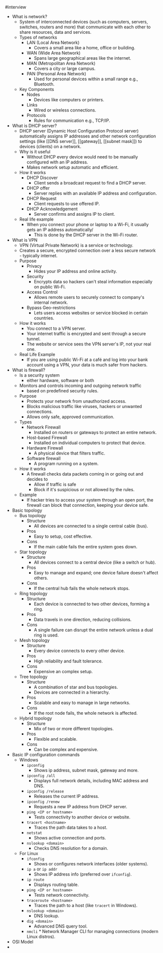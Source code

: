 #interview
 * What is network?
	 * System of interconnected devices (such as computers, servers, switches, routers and more) that communicate with each other to share resources, data and services.
	 * Types of networks
		 * LAN (Local Area Network)
			 * Covers a small area like a home, office or building.
		* WAN (Wide Area Network)
			* Spans large geographical areas like the internet.
		* MAN (Metropolitan Area Network)
			* Covers a city or large campus.
		* PAN (Personal Area Network)
			* Used for personal devices within a small range e.g., Bluetooth.
	* Key Components
		* Nodes 
			* Devices like computers or printers.
		* Links
			* Wired or wireless connections.
		* Protocols
			* Rules for communication e.g., TCP/IP.
* What is DHCP server?
	* DHCP server (Dynamic Host Configuration Protocol server) automatically assigns IP addresses and other network configuration settings (like [[DNS server]], [[gateway]], [[subnet mask]]) to devices (clients) on a network.
	* Why is it useful
		* Without DHCP every device would need to be manually configured with an IP address.
		* Makes network setup automatic and efficient.
	* How it works
		* DHCP Discover
			* Client sends a broadcast request to find a DHCP server.
		* DHCP offer
			* Server replies with an available IP address and configuration.
		* DHCP Request
			* Client requests to use offered IP.
		* DHCP Acknowledgement
			* Server confirms and assigns IP to client.
	* Real life example
		* When you connect your phone or laptop to a Wi-Fi, it usually gets an IP address automatically/
			* This is done by the DHCP server in the Wi-Fi router.
* What is VPN
	* VPN (Virtual Private Network) is a service or technology.
	* Creates a secure, encrypted connection over a less secure network - typically internet.
	* Purpose 
		* Privacy
			* Hides your IP address and online activity.
		* Security
			* Encrypts data so hackers can't steal information especially on public Wi-Fi.
		* Access Control
			* Allows remote users to securely connect to company's internal network.
		* Bypass Geo-restrictions
			* Lets users access websites or service blocked in certain countries.
	* How it works
		* You connect to a VPN server.
		* Your internet traffic is encrypted and sent through a secure tunnel.
		* The website or service sees the VPN server's IP, not your real one.
	* Real Life Example
		* If you are using public Wi-Fi at a café and log into your bank account using a VPN, your data is much safer from hackers.
* What is firewall?
	* Is a security system
		* either hardware, software or both
	* Monitors and controls incoming and outgoing network traffic
		* based on predefined security rules.
	* Purpose
		* Protects your network from unauthorized access.
		* Blocks malicious traffic like viruses, hackers or unwanted connections.
		* Allows only safe, approved communication.
	* Types
		* Network Firewall
			* Installed on routers or gateways to protect an entire network.
		* Host-based Firewall
			* Installed on individual computers to protect that device.
		* Hardware Firewall
			* A physical device that filters traffic.
		* Software firewall
			* A program running on a system.
	* How it works
		* A firewall checks data packets coming in or going out and decides to
			* Allow if traffic is safe
			*  Block if it's suspicious or not allowed by the rules.
	* Example
		* If hacker tries to access your system through an open port, the firewall can block that connection, keeping your device safe.
* Basic topology
	* Bus topology
		* Structure
			* All devices are connected to a single central cable (bus).
		* Pros
			* Easy to setup, cost effective.
		* Cons
			* If the main cable fails the entire system goes down.
	* Star topology
		* Structure
			* All devices connect to a central device (like a switch or hub).
		* Pros
			* Easy to manage and expand; one device failure doesn't affect others.
		* Cons
			* If the central hub fails the whole network stops.
	* Ring topology
		* Structure
			* Each device is connected to two other devices, forming a ring.
		* Pros
			* Data travels in one direction, reducing collisions.
		* Cons
			* A single failure can disrupt the entire network unless a dual ring is used.
	* Mesh topology
		* Structure
			* Every device connects to every other device.
		* Pros
			* High reliability and fault tolerance.
		* Cons
			* Expensive an complex setup.
	* Tree topology
		* Structure
			* A combination of star and bus topologies.
			* Devices are connected in a hierarchy.
		* Pros
			* Scalable and easy to manage in large networks.
		* Cons
			* If the root node fails, the whole network is affected.
	* Hybrid topology
		* Structure
			* Mix of two or more different topologies.
		* Pros
			* Flexible and scalable.
		* Cons
			* Can be complex and expensive.
* Basic IP configuration commands
	* Windows
		* `ipconfig`
			* Shows ip address, subnet mask, gateway and more.
		* `ipconfig /all`
			* Displays full network details, including MAC address and DNS.
		* `ipconfig /release`
			* Releases the current IP address.
		* `ipconfig /renew`
			* Requests a new IP address from DHCP server.
		* `ping <IP or hostname>`
			* Tests connectivity to another device or website.
		* `tracert <hostname>`
			* Traces the path data takes to a host.
		* `netstat`
			* Shows active connection and ports.
		* `nslookup <domain>`
			* Checks DNS resolution for a domain.
	* For Linux
		* `ifconfig`
			* Shows or configures network interfaces (older systems).
		* `ip a` or `ip addr`
			* Shows IP address info (preferred over `ifconfig`).
		* `ip route`
			* Displays routing table.
		* `ping <IP or hostname>`
			* Tests network connectivity.
		* `traceroute <hostname>`
			* Traces the path to a host (like `tracert` in Windows).
		* `nslookup <domain>`
			* DNS lookup.
		* `dig <domain>`
			* Advanced DNS query tool.
		* `nmcli`
				* Network Manager CLI for managing connections (modern Linux distros).
* OSI Model
* 